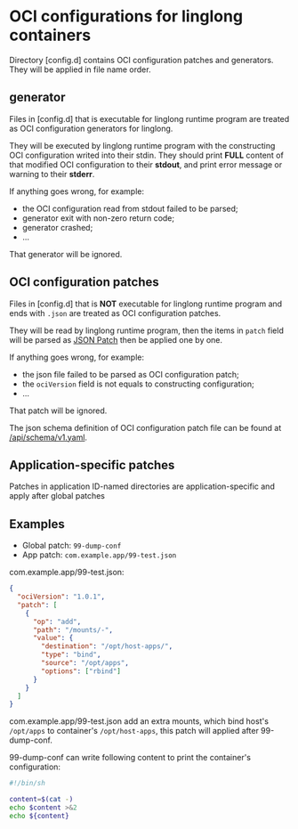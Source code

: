 # OCI configurations for linglong containers

Directory [config.d] contains OCI configuration patches and generators.
They will be applied in file name order.

## generator

Files in [config.d] that is executable for linglong runtime program
are treated as OCI configuration generators for linglong.

They will be executed by linglong runtime program
with the constructing OCI configuration writed into their stdin.
They should print **FULL** content of
that modified OCI configuration to their **stdout**,
and print error message or warning to their **stderr**.

If anything goes wrong, for example:

- the OCI configuration read from stdout failed to be parsed;
- generator exit with non-zero return code;
- generator crashed;
- ...

That generator will be ignored.

## OCI configuration patches

Files in [config.d] that is **NOT** executable for linglong runtime program
and ends with `.json` are treated as OCI configuration patches.

They will be read by linglong runtime program,
then the items in `patch` field will be parsed as [JSON Patch]
then be applied one by one.

[JSON Patch]: https://jsonpatch.com/

If anything goes wrong, for example:

- the json file failed to be parsed as OCI configuration patch;
- the `ociVersion` field is not equals to constructing configuration;
- ...

That patch will be ignored.

The json schema definition of OCI configuration patch file
can be found at [/api/schema/v1.yaml].

[/api/schema/v1.yaml]: ../../../../api/schema/v1.yaml

## Application-specific patches

Patches in application ID-named directories are application-specific and apply after global patches

## Examples

- Global patch: `99-dump-conf`
- App patch: `com.example.app/99-test.json`

com.example.app/99-test.json:

```json
{
  "ociVersion": "1.0.1",
  "patch": [
    {
      "op": "add",
      "path": "/mounts/-",
      "value": {
        "destination": "/opt/host-apps/",
        "type": "bind",
        "source": "/opt/apps",
        "options": ["rbind"]
      }
    }
  ]
}
```

com.example.app/99-test.json add an extra mounts, which bind host's `/opt/apps` to container's `/opt/host-apps`,
this patch will applied after 99-dump-conf.

99-dump-conf can write following content to print the container's configuration:

```bash
#!/bin/sh

content=$(cat -)
echo $content >&2
echo ${content}
```
